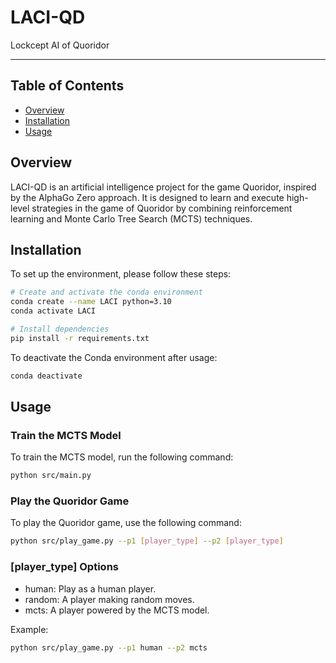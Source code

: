 # LACI-QD

Lockcept AI of Quoridor

---

## Table of Contents

- [Overview](#overview)
- [Installation](#installation)
- [Usage](#usage)

## Overview

LACI-QD is an artificial intelligence project for the game Quoridor, inspired by the AlphaGo Zero approach. It is designed to learn and execute high-level strategies in the game of Quoridor by combining reinforcement learning and Monte Carlo Tree Search (MCTS) techniques.

## Installation

To set up the environment, please follow these steps:

```bash
# Create and activate the conda environment
conda create --name LACI python=3.10
conda activate LACI

# Install dependencies
pip install -r requirements.txt
```

To deactivate the Conda environment after usage:

```bash
conda deactivate
```

## Usage

### Train the MCTS Model

To train the MCTS model, run the following command:

```bash
python src/main.py
```

### Play the Quoridor Game

To play the Quoridor game, use the following command:

```bash
python src/play_game.py --p1 [player_type] --p2 [player_type]
```

### [player_type] Options

- human: Play as a human player.
- random: A player making random moves.
- mcts: A player powered by the MCTS model.

Example:

```bash
python src/play_game.py --p1 human --p2 mcts
```
